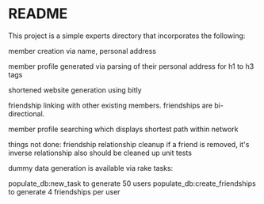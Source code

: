 # README

This project is a simple experts directory that incorporates the following:

member creation via name, personal address

member profile generated via parsing of their personal address for h1 to h3 tags

shortened website generation using bitly

friendship linking with other existing members.  friendships are bi-directional.

member profile searching which displays shortest path within network

things not done:
friendship relationship cleanup if a friend is removed, it's inverse relationship also should be cleaned up
unit tests

dummy data generation is available via rake tasks:

populate_db:new_task  to generate 50 users
populate_db:create_friendships  to generate 4 friendships per user
